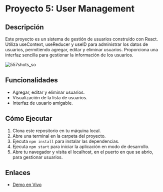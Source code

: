 # Proyecto 5: User Management

## Descripción

Este proyecto es un sistema de gestión de usuarios construido con React. Utiliza useContext, useReducer y useID para administrar los datos de usuarios, permitiendo agregar, editar y eliminar usuarios. Proporciona una interfaz sencilla para gestionar la información de los usuarios.

![557shots_so](https://github.com/Rodriiandino/Aprendiendo-React/assets/106351323/a7d29026-f37b-4cec-a1fb-f1e467301fcf)

## Funcionalidades

- Agregar, editar y eliminar usuarios.
- Visualización de la lista de usuarios.
- Interfaz de usuario amigable.

## Cómo Ejecutar

1. Clona este repositorio en tu máquina local.
2. Abre una terminal en la carpeta del proyecto.
3. Ejecuta `npm install` para instalar las dependencias.
4. Ejecuta `npm start` para iniciar la aplicación en modo de desarrollo.
5. Abre tu navegador y visita el localhost, en el puerto en que se abrio, para gestionar usuarios.

## Enlaces

- [Demo en Vivo](https://user-management-andinorodrigo.netlify.app/)
